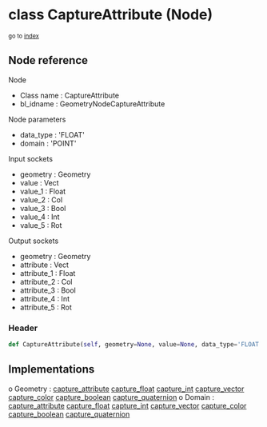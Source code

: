 # class CaptureAttribute (Node)

<sub>go to [index](/docs/index.md)</sub>

## Node reference

Node
 - Class name : CaptureAttribute
 - bl_idname : GeometryNodeCaptureAttribute

Node parameters
 - data_type : 'FLOAT'
 - domain : 'POINT'

Input sockets
 - geometry : Geometry
 - value : Vect
 - value_1 : Float
 - value_2 : Col
 - value_3 : Bool
 - value_4 : Int
 - value_5 : Rot

Output sockets
 - geometry : Geometry
 - attribute : Vect
 - attribute_1 : Float
 - attribute_2 : Col
 - attribute_3 : Bool
 - attribute_4 : Int
 - attribute_5 : Rot

### Header

``` python
def CaptureAttribute(self, geometry=None, value=None, data_type='FLOAT', domain='POINT', node_label=None, node_color=None):
```

## Implementations

o Geometry : [capture_attribute](/docs/GeoNodes_classes/capture_attribute.md) [capture_float](/docs/GeoNodes_classes/capture_float.md) [capture_int](/docs/GeoNodes_classes/capture_int.md) [capture_vector](/docs/GeoNodes_classes/capture_vector.md) [capture_color](/docs/GeoNodes_classes/capture_color.md) [capture_boolean](/docs/GeoNodes_classes/capture_boolean.md) [capture_quaternion](/docs/GeoNodes_classes/capture_quaternion.md) 
o Domain : [capture_attribute](/docs/GeoNodes_classes/capture_attribute.md) [capture_float](/docs/GeoNodes_classes/capture_float.md) [capture_int](/docs/GeoNodes_classes/capture_int.md) [capture_vector](/docs/GeoNodes_classes/capture_vector.md) [capture_color](/docs/GeoNodes_classes/capture_color.md) [capture_boolean](/docs/GeoNodes_classes/capture_boolean.md) [capture_quaternion](/docs/GeoNodes_classes/capture_quaternion.md) 

